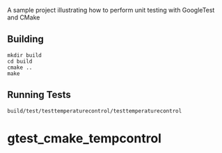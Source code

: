 A sample project illustrating how to perform unit testing with GoogleTest and CMake

## Building

~~~
mkdir build
cd build
cmake ..
make
~~~

## Running Tests

~~~
build/test/testtemperaturecontrol/testtemperaturecontrol
~~~

# gtest_cmake_tempcontrol
